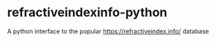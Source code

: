 # refractiveindexinfo-python
A python interface to the popular https://refractiveindex.info/ database
